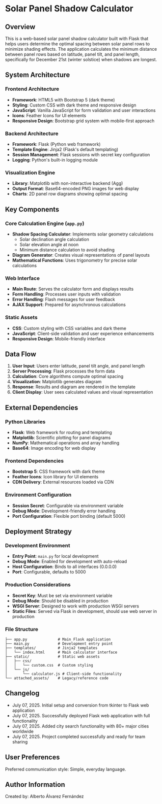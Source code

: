 # Solar Panel Shadow Calculator

## Overview

This is a web-based solar panel shadow calculator built with Flask that helps users determine the optimal spacing between solar panel rows to minimize shading effects. The application calculates the minimum distance between panel rows based on latitude, panel tilt, and panel length, specifically for December 21st (winter solstice) when shadows are longest.

## System Architecture

### Frontend Architecture
- **Framework**: HTML5 with Bootstrap 5 (dark theme)
- **Styling**: Custom CSS with dark theme and responsive design
- **JavaScript**: Vanilla JavaScript for form validation and user interactions
- **Icons**: Feather Icons for UI elements
- **Responsive Design**: Bootstrap grid system with mobile-first approach

### Backend Architecture
- **Framework**: Flask (Python web framework)
- **Template Engine**: Jinja2 (Flask's default templating)
- **Session Management**: Flask sessions with secret key configuration
- **Logging**: Python's built-in logging module

### Visualization Engine
- **Library**: Matplotlib with non-interactive backend (Agg)
- **Output Format**: Base64-encoded PNG images for web display
- **Charts**: 2D panel row diagrams showing optimal spacing

## Key Components

### Core Calculation Engine (`app.py`)
- **Shadow Spacing Calculator**: Implements solar geometry calculations
  - Solar declination angle calculation
  - Solar elevation angle at noon
  - Minimum distance calculation to avoid shading
- **Diagram Generator**: Creates visual representations of panel layouts
- **Mathematical Functions**: Uses trigonometry for precise solar calculations

### Web Interface
- **Main Route**: Serves the calculator form and displays results
- **Form Handling**: Processes user inputs with validation
- **Error Handling**: Flash messages for user feedback
- **AJAX Support**: Prepared for asynchronous calculations

### Static Assets
- **CSS**: Custom styling with CSS variables and dark theme
- **JavaScript**: Client-side validation and user experience enhancements
- **Responsive Design**: Mobile-friendly interface

## Data Flow

1. **User Input**: Users enter latitude, panel tilt angle, and panel length
2. **Server Processing**: Flask processes the form data
3. **Calculation**: Core algorithms compute optimal spacing
4. **Visualization**: Matplotlib generates diagram
5. **Response**: Results and diagram are rendered in the template
6. **Client Display**: User sees calculated values and visual representation

## External Dependencies

### Python Libraries
- **Flask**: Web framework for routing and templating
- **Matplotlib**: Scientific plotting for panel diagrams
- **NumPy**: Mathematical operations and array handling
- **Base64**: Image encoding for web display

### Frontend Dependencies
- **Bootstrap 5**: CSS framework with dark theme
- **Feather Icons**: Icon library for UI elements
- **CDN Delivery**: External resources loaded via CDN

### Environment Configuration
- **Session Secret**: Configurable via environment variable
- **Debug Mode**: Development-friendly error handling
- **Port Configuration**: Flexible port binding (default 5000)

## Deployment Strategy

### Development Environment
- **Entry Point**: `main.py` for local development
- **Debug Mode**: Enabled for development with auto-reload
- **Host Configuration**: Binds to all interfaces (0.0.0.0)
- **Port**: Configurable, defaults to 5000

### Production Considerations
- **Secret Key**: Must be set via environment variable
- **Debug Mode**: Should be disabled in production
- **WSGI Server**: Designed to work with production WSGI servers
- **Static Files**: Served via Flask in development, should use web server in production

### File Structure
```
├── app.py              # Main Flask application
├── main.py             # Development entry point
├── templates/          # Jinja2 templates
│   └── index.html      # Main calculator interface
├── static/             # Static web assets
│   ├── css/
│   │   └── custom.css  # Custom styling
│   └── js/
│       └── calculator.js # Client-side functionality
└── attached_assets/    # Legacy/reference code
```

## Changelog
- July 07, 2025. Initial setup and conversion from tkinter to Flask web application
- July 07, 2025. Successfully deployed Flask web application with full functionality
- July 07, 2025. Added city search functionality with 80+ major cities worldwide
- July 07, 2025. Project completed successfully and ready for team sharing

## User Preferences

Preferred communication style: Simple, everyday language.

## Author Information

Created by: Alberto Álvarez Fernández
